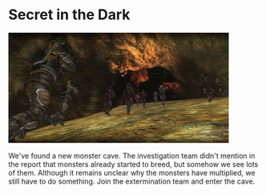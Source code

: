 # Secret in the Dark

![Secret in the Dark](../images/missions_thumbnails/M057.jpg)

We've found a new monster cave. The investigation team didn't mention in the report that monsters already started to breed, but somehow we see lots of them.
Although it remains unclear why the monsters have multiplied, we still have to do something. Join the extermination team and enter the cave.
